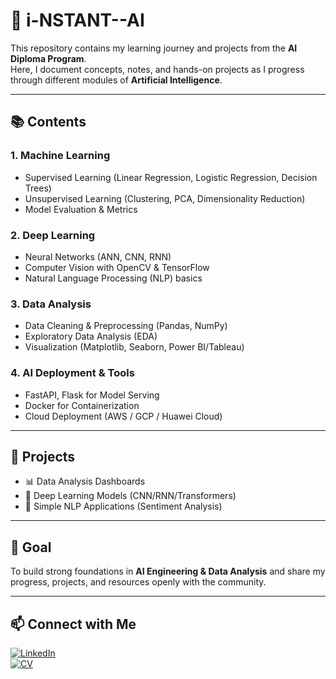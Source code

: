 # 🤖 i-NSTANT--AI  

This repository contains my learning journey and projects from the **AI Diploma Program**.  
Here, I document concepts, notes, and hands-on projects as I progress through different modules of **Artificial Intelligence**.  

---

## 📚 Contents  

### 1. Machine Learning  
- Supervised Learning (Linear Regression, Logistic Regression, Decision Trees)  
- Unsupervised Learning (Clustering, PCA, Dimensionality Reduction)  
- Model Evaluation & Metrics  

### 2. Deep Learning  
- Neural Networks (ANN, CNN, RNN)  
- Computer Vision with OpenCV & TensorFlow  
- Natural Language Processing (NLP) basics  

### 3. Data Analysis  
- Data Cleaning & Preprocessing (Pandas, NumPy)  
- Exploratory Data Analysis (EDA)  
- Visualization (Matplotlib, Seaborn, Power BI/Tableau)  

### 4. AI Deployment & Tools  
- FastAPI, Flask for Model Serving  
- Docker for Containerization  
- Cloud Deployment (AWS / GCP / Huawei Cloud)  

---

## 🚀 Projects  
- 📊 Data Analysis Dashboards  
- 🤖 Deep Learning Models (CNN/RNN/Transformers)  
- 💬 Simple NLP Applications (Sentiment Analysis)  

---

## 🎯 Goal  
To build strong foundations in **AI Engineering & Data Analysis** and share my progress, projects, and resources openly with the community.  

---

## 📫 Connect with Me  
[![LinkedIn](https://img.shields.io/badge/LinkedIn-blue?style=for-the-badge&logo=linkedin)](https://www.linkedin.com/in/%D9%90%D9%90%D9%90abdelrhaman-abdelmoez-ahmed-672103225/)  
[![CV](https://img.shields.io/badge/My%20CV-Download-red?style=for-the-badge&logo=adobeacrobatreader)](https://drive.google.com/file/d/1nu2Z5cSNj_g9QDshFNBnZ_F5sYdsU0V_/view?usp=sharing)  
